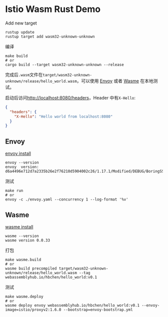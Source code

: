 # Istio Wasm Rust Demo

Add new target
```shell
rustup update
rustup target add wasm32-unknown-unknown
```

编译
```shell script
make build
# or
cargo build --target wasm32-unknown-unknown --release
```

完成后`.wasm`文件在`target/wasm32-unknown-unknown/release/hello_world.wasm`，可以使用 [Envoy](#envoy) 或者 [Wasme](#wasme) 在本地测试。

启动后访问[http://localhost:8080/headers](http://localhost:8080/headers)，Header 中有`X-Hello`:
```json
{
  "headers": {
    "X-Hello": "Hello world from localhost:8080"
  }
}
```

## Envoy

[envoy install](https://www.envoyproxy.io/docs/envoy/latest/start/install)
```shell
envoy --version
envoy  version: d6a4496e712d7a2335b26e2f76210d5904002c26/1.17.1/Modified/DEBUG/BoringSSL
```

测试
```shell
make run
# or
envoy -c ./envoy.yaml --concurrency 1 --log-format '%v'
```

## Wasme

[wasme install](https://docs.solo.io/web-assembly-hub/latest/installation/)
```shell
wasme --version
wasme version 0.0.33
```

打包
```shell script
make wasme.build
# or
wasme build precompiled target/wasm32-unknown-unknown/release/hello_world.wasm --tag webassemblyhub.io/hbchen/hello_world:v0.1
```

测试
```shell script
make wasme.deploy
# or
wasme deploy envoy webassemblyhub.io/hbchen/hello_world:v0.1 --envoy-image=istio/proxyv2:1.6.0 --bootstrap=envoy-bootstrap.yml
```
